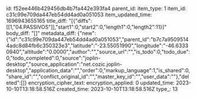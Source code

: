 id: f52ee446b429456db4b7fa442e393fa4
parent_id: 
item_type: 1
item_id: c31c99e709da447eb54dd4ad0a051053
item_updated_time: 1696943655165
title_diff: "[{\"diffs\":[[1,\"04.PASSIVOS\"]],\"start1\":0,\"start2\":0,\"length1\":0,\"length2\":11}]"
body_diff: "[]"
metadata_diff: {"new":{"id":"c31c99e709da447eb54dd4ad0a051053","parent_id":"b7c7a95095144adc8d84fb6c350323e3","latitude":"-23.55051990","longitude":"-46.63330940","altitude":"0.0000","author":"","source_url":"","is_todo":0,"todo_due":0,"todo_completed":0,"source":"joplin-desktop","source_application":"net.cozic.joplin-desktop","application_data":"","order":0,"markup_language":1,"is_shared":0,"share_id":"","conflict_original_id":"","master_key_id":"","user_data":""},"deleted":[]}
encryption_cipher_text: 
encryption_applied: 0
updated_time: 2023-10-10T13:18:58.516Z
created_time: 2023-10-10T13:18:58.516Z
type_: 13